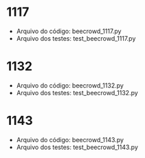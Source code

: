 # 1117 
* Arquivo do código:
beecrowd_1117.py
* Arquivo dos testes:
test_beecrowd_1117.py

# 1132
* Arquivo do código:
beecrowd_1132.py
* Arquivo dos testes:
test_beecrowd_1132.py

# 1143
* Arquivo do código:
beecrowd_1143.py
* Arquivo dos testes:
test_beecrowd_1143.py